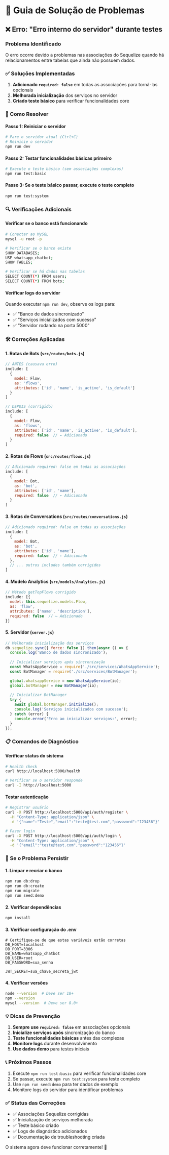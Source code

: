 # 🔧 Guia de Solução de Problemas

## ❌ Erro: "Erro interno do servidor" durante testes

### Problema Identificado
O erro ocorre devido a problemas nas associações do Sequelize quando há relacionamentos entre tabelas que ainda não possuem dados.

### ✅ Soluções Implementadas

1. **Adicionado `required: false`** em todas as associações para torná-las opcionais
2. **Melhorada inicialização** dos serviços no servidor
3. **Criado teste básico** para verificar funcionalidades core

### 🚀 Como Resolver

#### Passo 1: Reiniciar o servidor
```bash
# Pare o servidor atual (Ctrl+C)
# Reinicie o servidor
npm run dev
```

#### Passo 2: Testar funcionalidades básicas primeiro
```bash
# Execute o teste básico (sem associações complexas)
npm run test:basic
```

#### Passo 3: Se o teste básico passar, execute o teste completo
```bash
npm run test:system
```

### 🔍 Verificações Adicionais

#### Verificar se o banco está funcionando
```bash
# Conectar ao MySQL
mysql -u root -p

# Verificar se o banco existe
SHOW DATABASES;
USE whatsapp_chatbot;
SHOW TABLES;

# Verificar se há dados nas tabelas
SELECT COUNT(*) FROM users;
SELECT COUNT(*) FROM bots;
```

#### Verificar logs do servidor
Quando executar `npm run dev`, observe os logs para:
- ✅ "Banco de dados sincronizado"
- ✅ "Serviços inicializados com sucesso"
- ✅ "Servidor rodando na porta 5000"

### 🛠️ Correções Aplicadas

#### 1. Rotas de Bots (`src/routes/bots.js`)
```javascript
// ANTES (causava erro)
include: [
  {
    model: Flow,
    as: 'flows',
    attributes: ['id', 'name', 'is_active', 'is_default']
  }
]

// DEPOIS (corrigido)
include: [
  {
    model: Flow,
    as: 'flows',
    attributes: ['id', 'name', 'is_active', 'is_default'],
    required: false  // ← Adicionado
  }
]
```

#### 2. Rotas de Flows (`src/routes/flows.js`)
```javascript
// Adicionado required: false em todas as associações
include: [
  {
    model: Bot,
    as: 'bot',
    attributes: ['id', 'name'],
    required: false  // ← Adicionado
  }
]
```

#### 3. Rotas de Conversations (`src/routes/conversations.js`)
```javascript
// Adicionado required: false em todas as associações
include: [
  {
    model: Bot,
    as: 'bot',
    attributes: ['id', 'name'],
    required: false  // ← Adicionado
  },
  // ... outros includes também corrigidos
]
```

#### 4. Modelo Analytics (`src/models/Analytics.js`)
```javascript
// Método getTopFlows corrigido
include: [{
  model: this.sequelize.models.Flow,
  as: 'flow',
  attributes: ['name', 'description'],
  required: false  // ← Adicionado
}]
```

#### 5. Servidor (`server.js`)
```javascript
// Melhorada inicialização dos serviços
db.sequelize.sync({ force: false }).then(async () => {
  console.log('Banco de dados sincronizado');
  
  // Inicializar serviços após sincronização
  const WhatsAppService = require('./src/services/WhatsAppService');
  const BotManager = require('./src/services/BotManager');

  global.whatsappService = new WhatsAppService(io);
  global.botManager = new BotManager(io);
  
  // Inicializar BotManager
  try {
    await global.botManager.initialize();
    console.log('Serviços inicializados com sucesso');
  } catch (error) {
    console.error('Erro ao inicializar serviços:', error);
  }
});
```

### 📋 Comandos de Diagnóstico

#### Verificar status do sistema
```bash
# Health check
curl http://localhost:5000/health

# Verificar se o servidor responde
curl -I http://localhost:5000
```

#### Testar autenticação
```bash
# Registrar usuário
curl -X POST http://localhost:5000/api/auth/register \
  -H "Content-Type: application/json" \
  -d '{"name":"Teste","email":"teste@test.com","password":"123456"}'

# Fazer login
curl -X POST http://localhost:5000/api/auth/login \
  -H "Content-Type: application/json" \
  -d '{"email":"teste@test.com","password":"123456"}'
```

### 🚨 Se o Problema Persistir

#### 1. Limpar e recriar o banco
```bash
npm run db:drop
npm run db:create
npm run migrate
npm run seed:demo
```

#### 2. Verificar dependências
```bash
npm install
```

#### 3. Verificar configuração do .env
```env
# Certifique-se de que estas variáveis estão corretas
DB_HOST=localhost
DB_PORT=3306
DB_NAME=whatsapp_chatbot
DB_USER=root
DB_PASSWORD=sua_senha

JWT_SECRET=sua_chave_secreta_jwt
```

#### 4. Verificar versões
```bash
node --version  # Deve ser 18+
npm --version
mysql --version  # Deve ser 8.0+
```

### 💡 Dicas de Prevenção

1. **Sempre use `required: false`** em associações opcionais
2. **Inicialize serviços após** sincronização do banco
3. **Teste funcionalidades básicas** antes das complexas
4. **Monitore logs** durante desenvolvimento
5. **Use dados demo** para testes iniciais

### 📞 Próximos Passos

1. Execute `npm run test:basic` para verificar funcionalidades core
2. Se passar, execute `npm run test:system` para teste completo
3. Use `npm run seed:demo` para ter dados de exemplo
4. Monitore logs do servidor para identificar problemas

### ✅ Status das Correções

- ✅ Associações Sequelize corrigidas
- ✅ Inicialização de serviços melhorada
- ✅ Teste básico criado
- ✅ Logs de diagnóstico adicionados
- ✅ Documentação de troubleshooting criada

O sistema agora deve funcionar corretamente! 🎉
